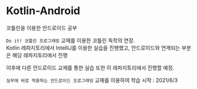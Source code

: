 # Kotlin-Android
코틀린을 이용한 안드로이드 공부

`Do it! 코틀린 프로그래밍` 교재를 이용한 코틀린 독학의 연장.  
Kotlin 레파지토리에서 IntelliJ를 이용한 실습을 진행했고, 안드로이드와 연계되는 부분은 해당 레파지토리에서 진행 

이후에 다른 안드로이드 교재를 통한 실습 또한 이 레파지토리에서 진행할 예정.

`실무에 바로 적용하는 안드로이드 프로그래밍` 교재를 이용하여 학습 시작 : 2021/6/3

